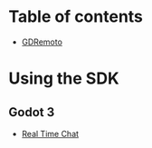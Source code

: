 # Table of contents

* [GDRemoto](README.md)
# Using the SDK
## Godot 3
* [Real Time Chat](godot3/REALTIME_TEXT_CHAT.md)
